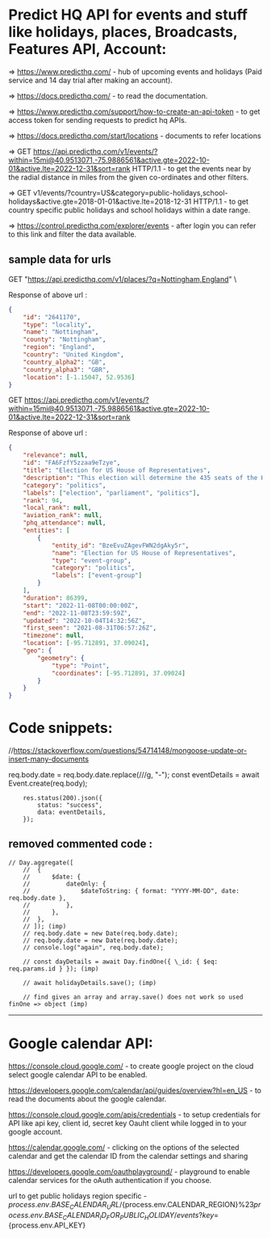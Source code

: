 # Predict HQ API for events and stuff like holidays, places, Broadcasts, Features API, Account:

=> https://www.predicthq.com/ - hub of upcoming events and holidays (Paid service and 14 day trial after making an account).

=> https://docs.predicthq.com/ - to read the documentation.

=> https://www.predicthq.com/support/how-to-create-an-api-token - to get access token for sending requests to predict hq APIs.

=> https://docs.predicthq.com/start/locations - documents to refer locations

=> GET https://api.predicthq.com/v1/events/?within=15mi@40.9513071,-75.9886561&active.gte=2022-10-01&active.lte=2022-12-31&sort=rank HTTP/1.1 - to get the events near by the radial distance in miles from the given co-ordinates and other filters.

=> GET v1/events/?country=US&category=public-holidays,school-holidays&active.gte=2018-01-01&active.lte=2018-12-31 HTTP/1.1 - to get country specific public holidays and school holidays within a date range.

=> https://control.predicthq.com/explorer/events - after login you can refer to this link and filter the data available.

## sample data for urls

GET "https://api.predicthq.com/v1/places/?q=Nottingham,England" \

Response of above url :

```json
{
	"id": "2641170",
	"type": "locality",
	"name": "Nottingham",
	"county": "Nottingham",
	"region": "England",
	"country": "United Kingdom",
	"country_alpha2": "GB",
	"country_alpha3": "GBR",
	"location": [-1.15047, 52.9536]
}
```

GET https://api.predicthq.com/v1/events/?within=15mi@40.9513071,-75.9886561&active.gte=2022-10-01&active.lte=2022-12-31&sort=rank

Response of above url :

```json
{
	"relevance": null,
	"id": "FA6FzfY5zzaa9eTzye",
	"title": "Election for US House of Representatives",
	"description": "This election will determine the 435 seats of the House of Representatives of the United States of America. This election is expected to be held by 8 November 2022.",
	"category": "politics",
	"labels": ["election", "parliament", "politics"],
	"rank": 94,
	"local_rank": null,
	"aviation_rank": null,
	"phq_attendance": null,
	"entities": [
		{
			"entity_id": "BzeEvuZAgevFWN2dgAky5r",
			"name": "Election for US House of Representatives",
			"type": "event-group",
			"category": "politics",
			"labels": ["event-group"]
		}
	],
	"duration": 86399,
	"start": "2022-11-08T00:00:00Z",
	"end": "2022-11-08T23:59:59Z",
	"updated": "2022-10-04T14:32:56Z",
	"first_seen": "2021-08-31T06:57:26Z",
	"timezone": null,
	"location": [-95.712891, 37.09024],
	"geo": {
		"geometry": {
			"type": "Point",
			"coordinates": [-95.712891, 37.09024]
		}
	}
}
```

# Code snippets:

//https://stackoverflow.com/questions/54714148/mongoose-update-or-insert-many-documents

req.body.date = req.body.date.replace(/\//g, "-");
const eventDetails = await Event.create(req.body);

    	res.status(200).json({
    		status: "success",
    		data: eventDetails,
    	});

## removed commented code :

    // Day.aggregate([
    	// 	{
    	// 		$date: {
    	// 			dateOnly: {
    	// 				$dateToString: { format: "YYYY-MM-DD", date: req.body.date },
    	// 			},
    	// 		},
    	// 	},
    	// ]); (imp)
    	// req.body.date = new Date(req.body.date);
    	// req.body.date = new Date(req.body.date);
    	// console.log("again", req.body.date);

        // const dayDetails = await Day.findOne({ \_id: { $eq: req.params.id } }); (imp)

        // await holidayDetails.save(); (imp)

        // find gives an array and array.save() does not work so used finOne => object (imp)

---

# Google calendar API:

https://console.cloud.google.com/ - to create google project on the cloud select google calendar API to be enabled.

https://developers.google.com/calendar/api/guides/overview?hl=en_US - to read the documents about the google calendar.

https://console.cloud.google.com/apis/credentials - to setup credentials for API like api key, client id, secret key Oauht client while logged in to your google account.

https://calendar.google.com/ - clicking on the options of the selected calendar and get the calendar ID from the calendar settings and sharing

https://developers.google.com/oauthplayground/ - playground to enable calendar services for the oAuth authentication if you choose.

url to get public holidays region specific - ${process.env.BASE_CALENDAR_URL}/${process.env.CALENDAR_REGION}%23${process.env.BASE_CALENDAR_ID_FOR_PUBLIC_HOLIDAY}/events?key=${process.env.API_KEY}
